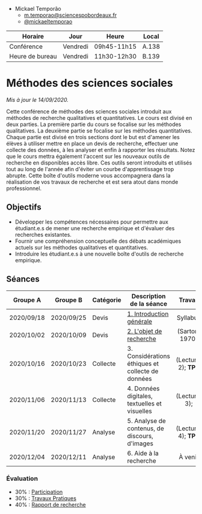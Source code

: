 - Mickael Temporão
    - [m.temporao@sciencespobordeaux.fr](mailto:m.temporao@sciencespobordeaux.fr)
    - [@mickaeltemporao](https://twitter.com/mickaeltemporao)

| Horaire         | Jour          | Heure       | Local |
| -------------   | ------------- | -           | -     |
| Conférence      | Vendredi      | 09h45-11h15 | A.138 |
| Heure de bureau | Vendredi      | 11h30-12h30 | B.139 |

# Méthodes des sciences sociales

*Mis à jour le 14/09/2020.*

Cette conférence de méthodes des sciences sociales introduit aux méthodes de recherche qualitatives et quantitatives. Le cours est divisé en deux parties. La première partie du cours se focalise sur les méthodes qualitatives. La deuxième partie se focalise sur les méthodes quantitatives. Chaque partie est divisé en trois sections dont le but est d'amener les élèves à utiliser mettre en place un devis de recherche, effectuer une collecte des données, à les analyser et enfin à rapporter les résultats. Notez que le cours mettra également l'accent sur les nouveaux outils de recherche en disponibles accès libre. Ces outils seront introduits et utilisés tout au long de l'année afin d'éviter un courbe d'apprentissage trop abrupte. Cette boîte d'outils moderne vous accompagnera dans la réalisation de vos travaux de recherche et est sera atout dans monde professionnel.


## Objectifs
- Développer les compétences nécessaires pour permettre aux étudiant.e.s de mener une recherche empirique et d'évaluer des recherches existantes.
- Fournir une compréhension conceptuelle des débats académiques actuels sur les méthodes qualitatives et quantitatives.
- Introduire les étudiant.e.s à une nouvelle boîte d'outils de recherche empirique.

## Séances

| Groupe A   | Groupe B   | Catégorie | Description de la séance                          | Travail               |
| -          | -          | -         | -                                                 | :-:                   |
| 2020/09/18 | 2020/09/25 | Devis     | [1. Introduction générale](sess/1_devis_intro.md) | Syllabus              |
| 2020/10/02 | 2020/10/09 | Devis     | [2. L'objet de recherche](sess/2_devis_objet.md)  | (Sartori, 1970)       |
| 2020/10/16 | 2020/10/23 | Collecte  | 3. Considérations éthiques et collecte de données | (Lecture, 2); **TP1** |
| 2020/11/06 | 2020/11/13 | Collecte  | 4. Données digitales, textuelles et visuelles     | (Lecture, 3);         |
| 2020/11/20 | 2020/11/27 | Analyse   | 5. Analyse de contenus, de discours, d'images     | (Lecture, 4); **TP2** |
| 2020/12/04 | 2020/12/11 | Analyse   | 6. Aide à la recherche                            | À venir               |

### Évaluation

- 30% : [Participation](part.md)
- 30% : [Travaux Pratiques](tp.md)
- 40% : [Rapport de recherche](rapport.md)

